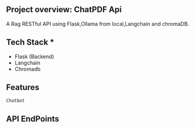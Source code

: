 ## <a name="description">Project overview: ChatPDF Api </a>

A Rag RESTful API using Flask,Ollama from local,Langchain and chromaDB.

## <a name="tech-stack"> Tech Stack *  </a>
- Flask (Backend)
- Langchain
- Chromadb

## <a name="features"> Features</a>

    Chatbot

## <a name="endpoints"> API EndPoints</a>


